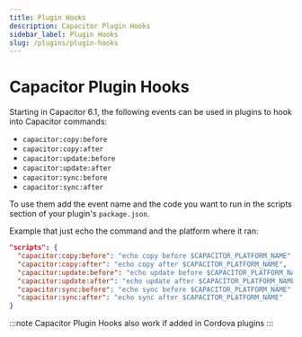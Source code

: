 ```yaml
---
title: Plugin Hooks
description: Capacitor Plugin Hooks
sidebar_label: Plugin Hooks
slug: /plugins/plugin-hooks
---
```


# Capacitor Plugin Hooks

Starting in Capacitor 6.1, the following events can be used in plugins to hook into Capacitor commands:

- `capacitor:copy:before`
- `capacitor:copy:after`
- `capacitor:update:before`
- `capacitor:update:after`
- `capacitor:sync:before`
- `capacitor:sync:after`

To use them add the event name and the code you want to run in the scripts section of your plugin's `package.json`.

Example that just echo the command and the platform where it ran:

```json
"scripts": {
  "capacitor:copy:before": "echo copy before $CAPACITOR_PLATFORM_NAME",
  "capacitor:copy:after": "echo copy after $CAPACITOR_PLATFORM_NAME",
  "capacitor:update:before": "echo update before $CAPACITOR_PLATFORM_NAME",
  "capacitor:update:after": "echo update after $CAPACITOR_PLATFORM_NAME",
  "capacitor:sync:before": "echo sync before $CAPACITOR_PLATFORM_NAME",
  "capacitor:sync:after": "echo sync after $CAPACITOR_PLATFORM_NAME"
}
```

:::note
Capacitor Plugin Hooks also work if added in Cordova plugins
:::